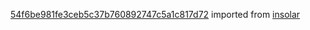 [54f6be981fe3ceb5c37b760892747c5a1c817d72](https://github.com/insolar/insolar/commit/54f6be981fe3ceb5c37b760892747c5a1c817d72) imported from [insolar](https://github.com/insolar/insolar)
